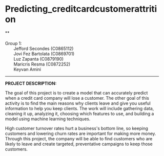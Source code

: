 # Predicting_creditcardcustomerattrition

**<br>
<br>Group 1:
<br>&emsp;&emsp;Jefford Secondes (C0865112)
<br>&emsp;&emsp;Jovi Fez Bartolata (C0869701)
<br>&emsp;&emsp;Luz Zapanta (C0879190)
<br>&emsp;&emsp;Maricris Resma (C0872252)
<br>&emsp;&emsp;Keyvan Amini



--------------------


**PROJECT DESCRIPTION:**

The goal of this project is to create a model that can accurately predict when a credit card company will lose a customer. The other goal of this activity is to find the main reasons why clients leave and give you useful information to help you keep clients. The work will include gathering data, cleaning it up, analyzing it, choosing which features to use, and building a model using machine learning techniques.

High customer turnover rates hurt a business's bottom line, so keeping customers and lowering churn rates are important for making more money. Through this project, the company will be able to find customers who are likely to leave and create targeted, preventative campaigns to keep those customers.

